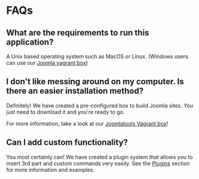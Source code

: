 # FAQs

<!-- toc -->

## What are the requirements to run this application?

A Unix based operating system such as MacOS or Linux. (Windows users can use our [Joomla vagrant box](https://github.com/joomlatools/joomla-vagrant))

## I don't like messing around on my computer. Is there an easier installation method?

Definitely! We have created a pre-configured box to build Joomla sites. You just need to download it and you're ready to go.

For more information, take a look at our [Joomlatools Vagrant box](https://github.com/joomlatools/joomla-vagrant)!

## Can I add custom functionality?

You most certainly can! We have created a plugin system that allows you to insert 3rd part and custom commands very easily. See the [Plugins](plugins.md) section for more information and examples.
